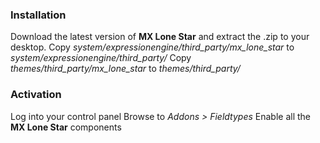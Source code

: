 ### Installation
Download the latest version of **MX Lone Star** and extract the .zip to your desktop.
Copy *system/expressionengine/third_party/mx_lone_star* to *system/expressionengine/third_party/*
Copy *themes/third_party/mx_lone_star* to *themes/third_party/*

### Activation ###
Log into your control panel
Browse to *Addons > Fieldtypes*
Enable all the **MX Lone Star** components